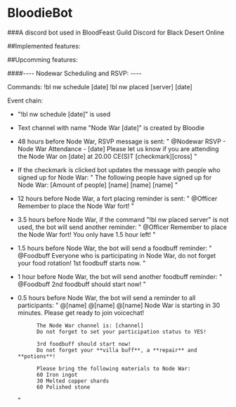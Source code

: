 # BloodieBot
###A discord bot used in BloodFeast Guild Discord for Black Desert Online

##Implemented features:

##Upcomming features:

####---- Nodewar Scheduling and RSVP: ----

Commands:
!bl nw schedule [date]
!bl nw placed [server] [date]

Event chain:
- "!bl nw schedule [date]" is used
- Text channel with name "Node War [date]" is created by Bloodie
- 48 hours before Node War, RSVP message is sent:
	"		@Nodewar
			RSVP - Node War Attendance - [date]
			Please let us know if you are attending the Node War on [date] at 20.00 CE(S)T
			[checkmark][cross]
	"
- If the checkmark is clicked bot updates the message with people who signed up for Node War:
  "		The following people have signed up for Node War: [Amount of people]
	 		[name]
	 		[name]
			[name]
	"
- 12 hours before Node War, a fort placing reminder is sent:
  "		@Officer
   		Remember to place the Node War fort!
	"
- 3.5 hours before Node War, if the command "!bl nw placed server" is not used, the bot will send another reminder:
	"		@Officer
   		Remember to place the Node War fort! You only have 1.5 hour left!
	"
- 1.5 hours before Node War, the bot will send a foodbuff reminder:
	"		@Foodbuff
			Everyone who is participating in Node War, do not forget your food rotation! 1st foodbuff starts now.
	"
- 1 hour before Node War, the bot will send another foodbuff reminder:
	"		@Foodbuff
			2nd foodbuff should start now!
	"
- 0.5 hours before Node War, the bot will send a reminder to all participants:
	"		@[name] @[name] @[name]
			Node War is starting in 30 minutes.
			Please get ready to join voicechat!

			The Node War channel is: [channel]
			Do not forget to set your participation status to YES!

			3rd foodbuff should start now!
			Do not forget your **villa buff**, a **repair** and **potions**!

			Please bring the following materials to Node War:
			60 Iron ingot
			30 Melted copper shards
			60 Polished stone
	"
